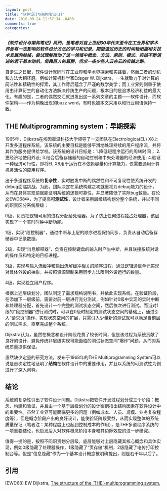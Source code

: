 ```yaml
---
layout: post
title: "软件设计与架构笔记(1)"
date: 2018-09-24 11:57:34 -0400
comments: true
categories: 
---
```


***《软件设计与架构笔记》系列，是笔者对自上世纪60年代末至今在工业界和学术界皆有一定影响的软件设计方法的学习和记录，期望通过历史的时间轴把握相关技术发展的脉络，尝试理解推动了这一领域中概念、方法、原则、模式、实践不断演进的若干基本动机，倚靠巨人的肩膀，但求一条少些人云亦云的实践之路。***

自诞生之日起，软件设计就同时在工业界和学术界探索和实践着，然而二者的动机和方法大相径庭。例如计算机科学家Edsger W. Dijkstra，一生就致力于对计算的简洁性和精确性的探索，其工作背后蕴含了严谨的数学美学；而工业界则侧重于使用由计算衍生的自动化方法解决传统生产的问题，根本目的是追求经济利益的最大化。有趣的是，二者的偶然交汇就迸发出这一系列文章的主题——软件设计，而软件架构——作为稍晚出现的buzz word，有时也被本文采用以和行业用语保持一致。

## THE Multiprogramming system：早期探索

1965年，Dijkstra在埃因霍温科技大学领导了一支团队在Electrologica(EL) X8上开发多道程序系统，该系统的主要目标是能够平滑地处理持续的用户程序流，并将其作为服务提供给学校。该系统的设计目标是：1.降低短程序运行的周转时间； 2.更经济地使用外设; 3.结合后备存储器的自动控制和中央处理器的经济使用; 4.验证一种经济可行性，即将EL X8用于运行在不依赖容量和计算能力，仅需要通用计算机灵活性的应用程序。

出于多道程序系统的**复杂性**，实时触发中断的偶然性和不可复现性使系统开发的debug面临挑战。为此，团队决定在系统构建之初就重视对debug能力的设计，从而在具体实现前就能证明系统的逻辑可靠性，并显著降低了实际bug数量。在论文EWD68中，为了提高**可测试性**，设计者采用层级结构划分整个系统，并以不同的职责区分系统层级：

0级，负责把逻辑可用的进程分配给处理器。为了防止任何进程独占处理器，该层实现了一个实时时钟中断功能。

1级，实现“段控制器”，通过中断与上层的顺序进程保持同步，负责从自动后备存储器中记录数据。

2级，实现“消息解释器”，负责在控制键盘的输入时产生中断，并且联接系统对话的操作员和特定的目标进程。

3级，实现与输入流缓冲和输出流解缓冲相关的顺序进程，通过逻辑通信单元实现对具体外设的抽象，并按照资源限制采用同步方法限制外设运行的数量。

4级，实现独立用户程序。

根据上述层级划分，团队制定了需求规格说明书，并依此实现系统。在验证阶段，在添加下一层级前，需要对前一层进行充分测试，例如针对0级中实现的实时中断和处理器分配，首先设计一个完整的测试状态空间，然后依次进行测试。而当对1级的“段控制器”进行测试时，可以在0级时制定的测试状态空间的基础上，通过引入“请求页”操作，实现状态空间的扩展，只需引入少量新的测试就可以满足当前层的测试需求，直至完成整个系统。

Dijkstra认为，虽然在概念和设计阶段花费了较长时间，但是该过程为系统贡献了良好的设计，避免传统非层级实现可能面临的测试状态空间“爆炸”问题，从而对系统质量提供保证。

虽然缺少定量的研究方法，发布于1968年的THE Multiprogramming System可以说是首次定性地证明了**结构**在软件设计中的重要作用，并且以系统的可测试性为例进行了深入阐释。

## 结论

系统的复杂性引出了软件设计问题。Dijkstra把软件开发过程划分成三个阶段：概念、构建和验证，并且由一个基于层级划分的设计案例指出结构因素在软件设计中的重要性。虽然工业界可能面临更多的问题（例如成本、人员、规模、业务复杂程度等），但是概念阶段产出的良好设计，能使验证阶段受益，从而实现整体的系统质量保证（笔者注：某种程度上也起到控制成本的作用），是THE多道程序系统的一项重要结论，也启发后人对软件概念阶段本身和其边际效应的进一步研究。

值得一提的是，按照不同职责划分层级，底层能够对上层隐藏其核心概念和具体实现，例如0级隐藏了处理器操作，1级隐藏了“页存储”机制，2级隐藏了电传打印控制台等。但是“信息隐藏”作为一个基本设计概念被明确提出，则是若干年以后了。

## 引用

[EWD68] EW Dijkstra, [The structure of the 'THE'-multiprogramming system.](http://www.cs.utexas.edu/users/EWD/ewd01xx/EWD196.PDF)